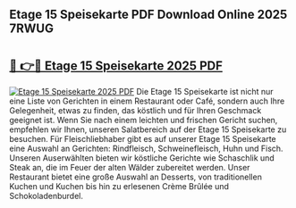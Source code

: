 ## Etage 15 Speisekarte PDF Download Online 2025 7RWUG

# <h2><a href="http://gc8ugc.nevu.top/?p=Etage+15+Speisekarte">🔗 👉🔴 Etage 15 Speisekarte 2025 PDF</a></h2>

[![Etage 15 Speisekarte 2025 PDF](https://i.imgur.com/dBaPXMq.png)](http://gc8ugc.nevu.top/?p=Etage+15+Speisekarte)
Die Etage 15 Speisekarte ist nicht nur eine Liste von Gerichten in einem Restaurant oder Café, sondern auch Ihre Gelegenheit, etwas zu finden, das köstlich und für Ihren Geschmack geeignet ist. Wenn Sie nach einem leichten und frischen Gericht suchen, empfehlen wir Ihnen, unseren Salatbereich auf der Etage 15 Speisekarte zu besuchen. Für Fleischliebhaber gibt es auf unserer Etage 15 Speisekarte eine Auswahl an Gerichten: Rindfleisch, Schweinefleisch, Huhn und Fisch. Unseren Auserwählten bieten wir köstliche Gerichte wie Schaschlik und Steak an, die im Feuer der alten Wälder zubereitet werden. Unser Restaurant bietet eine große Auswahl an Desserts, von traditionellen Kuchen und Kuchen bis hin zu erlesenen Crème Brûlée und Schokoladenburdel.
